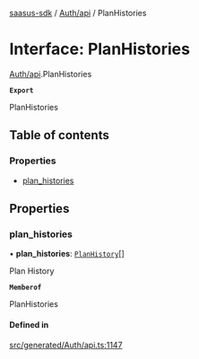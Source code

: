 [saasus-sdk](../README.md) / [Auth/api](../modules/Auth_api.md) / PlanHistories

# Interface: PlanHistories

[Auth/api](../modules/Auth_api.md).PlanHistories

**`Export`**

PlanHistories

## Table of contents

### Properties

- [plan\_histories](Auth_api.PlanHistories.md#plan_histories)

## Properties

### plan\_histories

• **plan\_histories**: [`PlanHistory`](Auth_api.PlanHistory.md)[]

Plan History

**`Memberof`**

PlanHistories

#### Defined in

[src/generated/Auth/api.ts:1147](https://github.com/saasus-platform/saasus-sdk-javascript/blob/09ef427/src/generated/Auth/api.ts#L1147)
